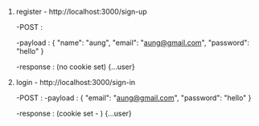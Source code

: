 
01. register - http://localhost:3000/sign-up

    -POST  :

    -payload : 
{
    "name": "aung",
    "email": "aung@gmail.com",
    "password": "hello"
}
    
    -response : (no cookie set)
    {...user}


02. login - http://localhost:3000/sign-in

    -POST :
    -payload :
{
    "email": "aung@gmail.com",
    "password": "hello"
}

    -response : (cookie set - <token> )
    {...user}
